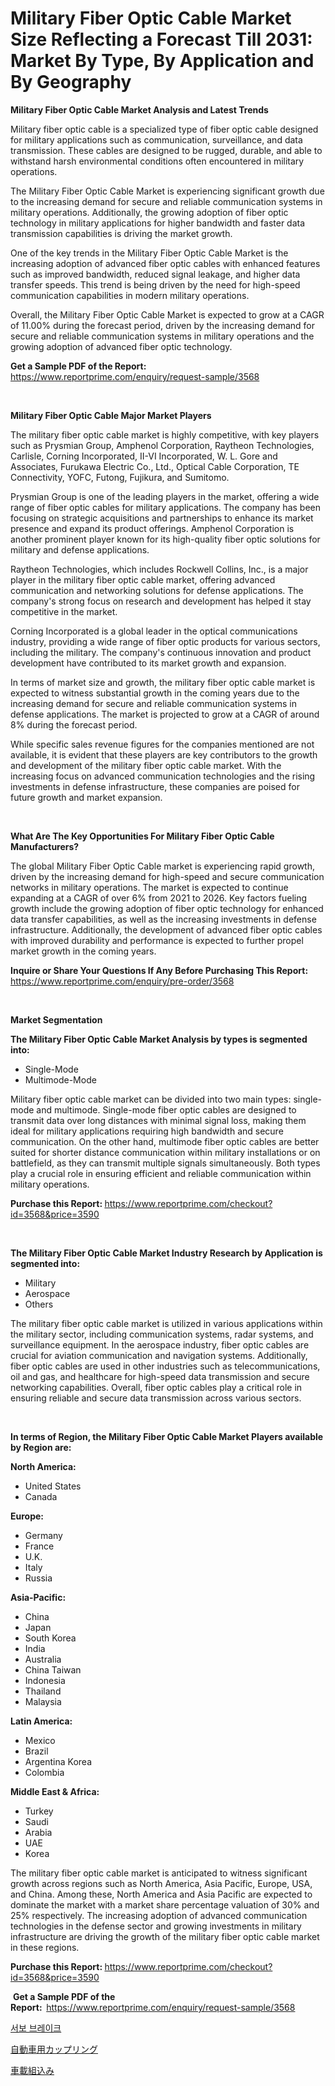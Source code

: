 <p><h1>Military Fiber Optic Cable Market Size Reflecting a Forecast Till 2031: Market By Type, By Application and By Geography</h1></p><p><strong>Military Fiber Optic Cable Market Analysis and Latest Trends</strong></p>
<p><p>Military fiber optic cable is a specialized type of fiber optic cable designed for military applications such as communication, surveillance, and data transmission. These cables are designed to be rugged, durable, and able to withstand harsh environmental conditions often encountered in military operations.</p><p>The Military Fiber Optic Cable Market is experiencing significant growth due to the increasing demand for secure and reliable communication systems in military operations. Additionally, the growing adoption of fiber optic technology in military applications for higher bandwidth and faster data transmission capabilities is driving the market growth.</p><p>One of the key trends in the Military Fiber Optic Cable Market is the increasing adoption of advanced fiber optic cables with enhanced features such as improved bandwidth, reduced signal leakage, and higher data transfer speeds. This trend is being driven by the need for high-speed communication capabilities in modern military operations.</p><p>Overall, the Military Fiber Optic Cable Market is expected to grow at a CAGR of 11.00% during the forecast period, driven by the increasing demand for secure and reliable communication systems in military operations and the growing adoption of advanced fiber optic technology.</p></p>
<p><strong>Get a Sample PDF of the Report:&nbsp;</strong> <a href="https://www.reportprime.com/enquiry/request-sample/3568">https://www.reportprime.com/enquiry/request-sample/3568</a></p>
<p>&nbsp;</p>
<p><strong>Military Fiber Optic Cable Major Market Players</strong></p>
<p><p>The military fiber optic cable market is highly competitive, with key players such as Prysmian Group, Amphenol Corporation, Raytheon Technologies, Carlisle, Corning Incorporated, II-VI Incorporated, W. L. Gore and Associates, Furukawa Electric Co., Ltd., Optical Cable Corporation, TE Connectivity, YOFC, Futong, Fujikura, and Sumitomo. </p><p>Prysmian Group is one of the leading players in the market, offering a wide range of fiber optic cables for military applications. The company has been focusing on strategic acquisitions and partnerships to enhance its market presence and expand its product offerings. Amphenol Corporation is another prominent player known for its high-quality fiber optic solutions for military and defense applications.</p><p>Raytheon Technologies, which includes Rockwell Collins, Inc., is a major player in the military fiber optic cable market, offering advanced communication and networking solutions for defense applications. The company's strong focus on research and development has helped it stay competitive in the market.</p><p>Corning Incorporated is a global leader in the optical communications industry, providing a wide range of fiber optic products for various sectors, including the military. The company's continuous innovation and product development have contributed to its market growth and expansion.</p><p>In terms of market size and growth, the military fiber optic cable market is expected to witness substantial growth in the coming years due to the increasing demand for secure and reliable communication systems in defense applications. The market is projected to grow at a CAGR of around 8% during the forecast period.</p><p>While specific sales revenue figures for the companies mentioned are not available, it is evident that these players are key contributors to the growth and development of the military fiber optic cable market. With the increasing focus on advanced communication technologies and the rising investments in defense infrastructure, these companies are poised for future growth and market expansion.</p></p>
<p>&nbsp;</p>
<p><strong>What Are The Key Opportunities For Military Fiber Optic Cable Manufacturers?</strong></p>
<p><p>The global Military Fiber Optic Cable market is experiencing rapid growth, driven by the increasing demand for high-speed and secure communication networks in military operations. The market is expected to continue expanding at a CAGR of over 6% from 2021 to 2026. Key factors fueling growth include the growing adoption of fiber optic technology for enhanced data transfer capabilities, as well as the increasing investments in defense infrastructure. Additionally, the development of advanced fiber optic cables with improved durability and performance is expected to further propel market growth in the coming years.</p></p>
<p><strong>Inquire or Share Your Questions If Any Before Purchasing This Report:</strong> <a href="https://www.reportprime.com/enquiry/pre-order/3568">https://www.reportprime.com/enquiry/pre-order/3568</a></p>
<p>&nbsp;</p>
<p><strong>Market Segmentation</strong></p>
<p><strong>The Military Fiber Optic Cable Market Analysis by types is segmented into:</strong></p>
<p><ul><li>Single-Mode</li><li>Multimode-Mode</li></ul></p>
<p><p>Military fiber optic cable market can be divided into two main types: single-mode and multimode. Single-mode fiber optic cables are designed to transmit data over long distances with minimal signal loss, making them ideal for military applications requiring high bandwidth and secure communication. On the other hand, multimode fiber optic cables are better suited for shorter distance communication within military installations or on battlefield, as they can transmit multiple signals simultaneously. Both types play a crucial role in ensuring efficient and reliable communication within military operations.</p></p>
<p><strong>Purchase this Report:&nbsp;</strong><a href="https://www.reportprime.com/checkout?id=3568&price=3590">https://www.reportprime.com/checkout?id=3568&price=3590</a></p>
<p>&nbsp;</p>
<p><strong>The Military Fiber Optic Cable Market Industry Research by Application is segmented into:</strong></p>
<p><ul><li>Military</li><li>Aerospace</li><li>Others</li></ul></p>
<p><p>The military fiber optic cable market is utilized in various applications within the military sector, including communication systems, radar systems, and surveillance equipment. In the aerospace industry, fiber optic cables are crucial for aviation communication and navigation systems. Additionally, fiber optic cables are used in other industries such as telecommunications, oil and gas, and healthcare for high-speed data transmission and secure networking capabilities. Overall, fiber optic cables play a critical role in ensuring reliable and secure data transmission across various sectors.</p></p>
<p>&nbsp;</p>
<p><strong>In terms of Region, the Military Fiber Optic Cable Market Players available by Region are:</strong></p>
<p>
    <p> <strong> North America: </strong>
        <ul>
            <li>United States</li>
            <li>Canada</li>
        </ul>
        </p> 
    <p> <strong> Europe: </strong>
        <ul>
            <li>Germany</li>
            <li>France</li>
            <li>U.K.</li>
            <li>Italy</li>
            <li>Russia</li>
        </ul>
        </p> 
    <p> <strong> Asia-Pacific: </strong>
        <ul>
            <li>China</li>
            <li>Japan</li>
            <li>South Korea</li>
            <li>India</li>
            <li>Australia</li>
            <li>China Taiwan</li>
            <li>Indonesia</li>
            <li>Thailand</li>
            <li>Malaysia</li>
        </ul>
        </p> 
    <p> <strong> Latin America: </strong>
        <ul>
            <li>Mexico</li>
            <li>Brazil</li>
            <li>Argentina Korea</li>
            <li>Colombia</li>
        </ul>
        </p> 
    <p> <strong> Middle East & Africa: </strong>
        <ul>
            <li>Turkey</li>
            <li>Saudi</li>
            <li>Arabia</li>
            <li>UAE</li>
            <li>Korea</li>
        </ul>
    </p>
    </p>
<p><p>The military fiber optic cable market is anticipated to witness significant growth across regions such as North America, Asia Pacific, Europe, USA, and China. Among these, North America and Asia Pacific are expected to dominate the market with a market share percentage valuation of 30% and 25% respectively. The increasing adoption of advanced communication technologies in the defense sector and growing investments in military infrastructure are driving the growth of the military fiber optic cable market in these regions.</p></p>
<p><strong>Purchase this Report: </strong><a href="https://www.reportprime.com/checkout?id=3568&price=3590">https://www.reportprime.com/checkout?id=3568&price=3590</a></p>
<p>&nbsp;<strong>Get a Sample PDF of the Report:&nbsp;&nbsp;</strong><a href="https://www.reportprime.com/enquiry/request-sample/3568">https://www.reportprime.com/enquiry/request-sample/3568</a></p>
<p><strong></strong></p>
<p><p><a href="https://github.com/RichardLueilwitz787/Market-Research-Report-List-1/blob/main/973149413629.md">서보 브레이크</a></p><p><a href="https://github.com/Calvi3ynJerde867/Market-Research-Report-List-1/blob/main/262127414452.md">自動車用カップリング</a></p><p><a href="https://github.com/JacksonWiza1924/Market-Research-Report-List-1/blob/main/206936214453.md">車載組込み</a></p></p>
